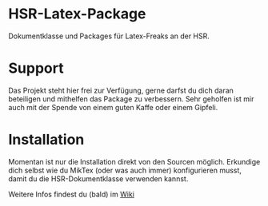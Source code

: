 HSR-Latex-Package
=================

Dokumentklasse und Packages für Latex-Freaks an der HSR.

Support
=======

Das Projekt steht hier frei zur Verfügung, gerne darfst du dich daran beteiligen und mithelfen das Package zu verbessern.
Sehr geholfen ist mir auch mit der Spende von einem guten Kaffe oder einem Gipfeli.

Installation
============

Momentan ist nur die Installation direkt von den Sourcen möglich. Erkundige dich selbst wie du MikTex (oder was auch immer) konfigurieren musst, damit du die HSR-Dokumentklasse verwenden kannst. 


Weitere Infos findest du (bald) im [Wiki](https://github.com/jrast/HSR-Latex-Package/wiki)